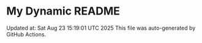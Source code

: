# My Dynamic README
Updated at: Sat Aug 23 15:19:01 UTC 2025
This file was auto-generated by GitHub Actions.
